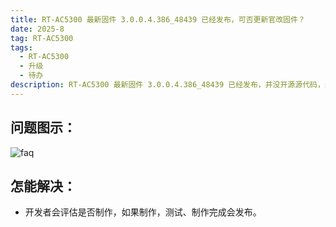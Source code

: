 ```yaml
---
title: RT-AC5300 最新固件 3.0.0.4.386_48439 已经发布，可否更新官改固件？
date: 2025-8
tag: RT-AC5300 
tags: 
  - RT-AC5300 
  - 升级
  - 待办
description: RT-AC5300 最新固件 3.0.0.4.386_48439 已经发布，并没开源源代码，最新的开源代码3.0.0.4.386_46065。
---
```


## 问题图示：

![faq](/assets/posts/5300.png)


## 怎能解决：

- 开发者会评估是否制作，如果制作，测试、制作完成会发布。

